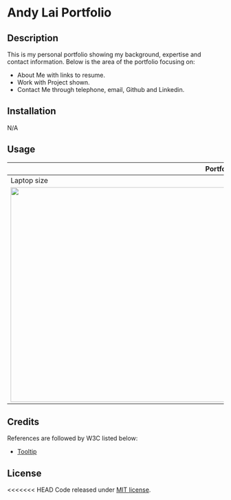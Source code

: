 # Andy Lai Portfolio

## Description

This is my personal portfolio showing my background, expertise and contact information.
Below is the area of the portfolio focusing on:
- About Me with links to resume.
- Work with Project shown.
- Contact Me through telephone, email, Github and Linkedin.

## Installation

N/A

## Usage

<table>
  <thead>
    <tr>
      <th colspan="2">Portfolio Page</th>
    </tr>  
  </thead>
  <tbody>
    <tr>
      <td>Laptop size</td>
      <td>Mobile device</td>
    </tr>
    <tr>
      <td><img src="https://amurorai203.github.io/Portfolio/images/portfolio-screen-dump-laptop.jpg" width="500"></td>
      <td><img src="https://amurorai203.github.io/Portfolio/images/portfolio-screen-dump-mobile.jpg" width="500"></td>
    </tr>
  </tbody>
</table>

## Credits

References are followed by W3C listed below:
- [Tooltip](https://www.w3schools.com/howto/howto_css_tooltip.asp)

## License

<<<<<<< HEAD
Code released under [MIT license](https://opensource.org/licenses/MIT).


